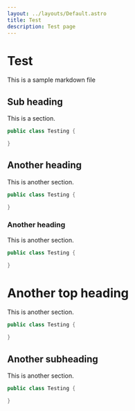 ```yaml
---
layout: ../layouts/Default.astro
title: Test
description: Test page
---
```


# Test

This is a sample markdown file

## Sub heading

This is a section.

```java
public class Testing {

}
```

## Another heading

This is another section.

```java
public class Testing {

}
```

### Another heading

This is another section.

```java
public class Testing {

}
```

# Another top heading

This is another section.

```java
public class Testing {

}
```

## Another subheading

This is another section.

```java
public class Testing {

}
```
